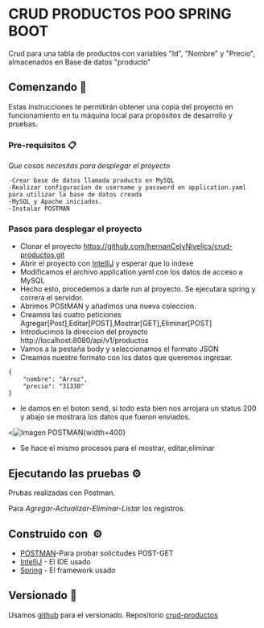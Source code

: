# CRUD PRODUCTOS POO SPRING BOOT

Crud para una tabla de productos con variables "Id", "Nombre" y "Precio", almacenados en Base de datos "producto"

## Comenzando 🚀

Estas instrucciones te permitirán obtener una copia del proyecto en funcionamiento en tu máquina local para propósitos de desarrollo y pruebas.



### Pre-requisitos 📋

_Que cosas necesitas para desplegar el proyecto_

```
-Crear base de datos llamada producto en MySQL 
-Realizar configuracion de username y password en application.yaml para utilizar la base de datos creada
-MySQL y Apache iniciados.
-Instalar POSTMAN
```
### Pasos para desplegar el proyecto

* Clonar el proyecto https://github.com/hernanCelyNivelics/crud-productos.git
* Abrir el proyecto con [IntelliJ](https://www.jetbrains.com/es-es/idea/) y esperar que lo indexe
* Modificamos el archivo application.yaml con los datos de acceso a MySQL
* Hecho esto, procedemos a darle run al proyecto. Se ejecutara spring y correra el servidor.
* Abrimos POStMAN y añadimos una nueva coleccion.
* Creamos las cuatro peticiones Agregar[Post],Editar[POST],Mostrar[GET],Eliminar[POST]
* Introducimos la direccion del proyecto http://localhost:8080/api/v1/productos
* Vamos a la pestaña body y seleccionamos el formato JSON
* Creamos nuestro formato con los datos que queremos ingresar.

```
{
    "nombre": "Arroz",
    "precio": "31330"
}
```
* le damos en el boton send, si todo esta bien nos arrojara un status 200 y abajo se mostrara los datos que fueron enviados.

<![Imagen POSTMAN ](https://ibb.co/dP4LtSJ){width=400}

* Se hace el mismo procesos para el mostrar, editar,eliminar

## Ejecutando las pruebas ⚙️

Prubas realizadas con Postman.

Para *Agregar-Actualizar-Eliminar-Listar* los registros.

## Construido con ️ ⚙️

* [POSTMAN](https://www.postman.com/)-Para probar solicitudes POST-GET
* [IntelliJ](https://www.jetbrains.com/es-es/idea/) - El IDE usado
* [Spring](https://spring.io/) - El framework usado

## Versionado 📌

Usamos [github](https://github.com/) para el versionado. Repositorio [crud-productos](https://github.com/hernanCelyNivelics/crud-productos.git)
